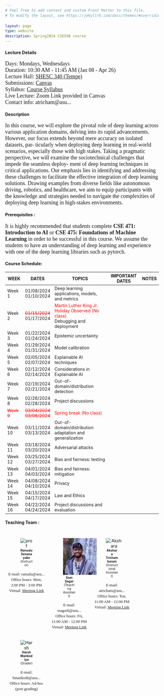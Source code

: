 ```yaml
---
# Feel free to add content and custom Front Matter to this file.
# To modify the layout, see https://jekyllrb.com/docs/themes/#overriding-theme-defaults

layout: page
type: website
description: Spring2024 CSE598 course
---
```

#### Lecture Details 
<font size='4' face='Times New Roman'>Days: Mondays, Wednesdays<br>
Duration: 10:30 AM - 11:45 AM (Jan 08 - Apr 26)<br>
Lecture Hall: <a href='https://www.asu.edu/map/interactive/?psCode=SHESC' target='_blank'>SHESC 340 (Tempe)</a><br>
Submissions: <a href='https://canvas.asu.edu/courses/177191' target='_blank'>Canvas</a>
  <br>
Syllabus: <a href='https://canvas.asu.edu/courses/177191/files/folder/Syllabus' target='_blank'>Course Syllabus</a> <br>
Live Lecture: Zoom Link provided in Canvas <br>
Contact info: atricham@asu...
 </font>
  <br>
#### Description
<font size='4' face='Times New Roman'>In this course, we will explore the pivotal role of deep learning across various application domains, delving into its rapid advancements. However, our focus extends beyond mere accuracy on isolated datasets, par-
ticularly when deploying deep learning in real-world scenarios, especially those with high stakes. Taking
a pragmatic perspective, we will examine the sociotechnical challenges that impede the seamless deploy-
ment of deep learning techniques in critical applications. Our emphasis lies in identifying and addressing
these challenges to facilitate the effective integration of deep learning solutions. Drawing examples from
diverse fields like autonomous driving, robotics, and healthcare, we aim to equip participants with the
knowledge and strategies needed to navigate the complexities of deploying deep learning in high-stakes
environments. </font>
 <br>
#### Prerequisites : 
<font size='4' face='Times New Roman'>It is highly recommended that students complete <b>CSE 471: Introduction to AI </b> or <b>CSE 475: Foundations of Machine Learning </b> in order to be successful in this course. We assume the students to have an understanding of deep learning and experience with one of the deep learning libraries such as pytorch.</font>
 <br>
#### Course Schedule: 

| WEEK   | DATES |TOPICS                                  | IMPORTANT DATES | NOTES |
|----------|------|------------------------------------------|-----------|-------|
|Week 1| 01/08/2024 <br> 01/10/2024 | Deep learning applications, models, and metrics               |           |   |
|Week 2| <span style="color:red; text-decoration:line-through;">01/15/2024</span><br>01/17/2024 | <span style="color:red;">Martin Luther King Jr. Holiday Observed (No class)</span> <br> Debugging and deployment |           | |
|Week 3| 01/22/2024 <br>01/24/2024 | Epistemic uncertainty |         |      |
|Week 4| 01/29/2024 <br>01/31/2024 | Model calibration|  | |
|Week 5| 02/05/2024 <br> 02/07/2024 | Explainable AI techniques |           |  |
|Week 6| 02/12/2024 <br> 02/14/2024 |Considerations in Explainable AI  |    |   |
|Week 7| 02/19/2024 <br>02/21/2024 | Out-of-domain/distribution detection |     | |
|Week 8| 02/26/2024 <br>02/28/2024 | Project discussions |           |   |
|<span style="color:red; text-decoration:line-through;">Week 9</span>| <span style="color:red; text-decoration:line-through;">03/04/2024<br> 03/06/2024</span> |<span style="color:red;">Spring break (No class)</span> | | |
|Week 10| 03/11/2024 <br> 03/13/2024 | Out-of-domain/distribution adaptation and generalization  |           |    |
|Week 11| 03/18/2024 <br> 03/20/2024 | Adversarial attacks             |       |       |
|Week 12| 03/25/2024 <br> 03/27/2024 | Bias and fairness: testing  |           |       |
|Week 13| 04/01/2024 <br> 04/03/2024 | Bias and fairness: mitigation  |           |       |
|Week 14| 04/08/2024 <br> 04/10/2024 | Privacy |        |       |
|Week 15| 04/15/2024 <br> 04/17/2024 |Law and Ethics |  |       |
|Week 16| 04/22/2024 <br>  04/24/2024 | Project discussions and evaluation |   |      |






#### Teaching Team : <br>

<style>
  .person {
    padding: 10px;
    text-align: center;
    max-width: 120px; /* Adjust as needed */
  }
  
  .person img {
    max-width: 120px;
    max-height: 120px;
  }

  .person figcaption {
    font-size: 10px; /* Adjust the font size as needed */
  }
</style>

<div style="display: flex; flex-wrap: wrap;">
  <div class="person">
    <figure class="img-container">
      <img src="images/prof.jpeg" alt="prof">
      <figcaption><b>Ransalu Senanayake</b><br>(Instructor)</figcaption>
    </figure>
    <font size='2' face='Times New Roman'>
      E-mail: ransalu@asu...<br>
      Office hours: Mon, 2:00 PM - 3:00 PM<br>
      Virtual: <a href='https://asu.zoom.us/j/86384420994' target='_blank'>Meeting Link</a><br>
    </font>
  </div>

  <div class="person">
    <figure class="img-container">
      <img src="images/som.jpg" alt="Som Sagar">
      <figcaption><b>Som Sagar</b><br>(Teaching Assistant)</figcaption>
    </figure>
    <font size='2' face='Times New Roman'>
      E-mail: ssagar6@asu...<br>
      Office hours: Fri, 11:00 AM - 12:00 PM<br>
      Virtual: <a href='https://asu.zoom.us/j/2626337917' target='_blank'>Meeting Link</a><br>
    </font>
  </div>

  <div class="person">
    <figure class="img-container">
      <img src="images/akshara.jpeg" alt="Akshara">
      <figcaption><b>Akshara Trichambaram</b><br>(Instructional Assistant)</figcaption>
    </figure>
    <font size='2' face='Times New Roman'>
      E-mail: atricham@asu...<br>
      Office hours: Tue, 11:00 AM - 12:00 PM<br>
      Virtual: <a href='https://asu.zoom.us/j/83219364396' target='_blank'>Meeting Link</a><br>
    </font>
  </div>


  <div class="person">
    <figure class="img-container">
      <img src="images/harsh.jpg" alt="Harsh">
      <figcaption><b>Harsh Mankodiya</b><br>(Grader)</figcaption>
    </figure>
    <font size='2' face='Times New Roman'>
      E-mail: hmankodi@asu...<br>
      Office hours: Ad-hoc (post grading)
    </font>
  </div>
</div>
